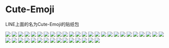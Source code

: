 # Cute-Emoji

LINE上面的名为Cute-Emoji的贴纸包

![](https://gcore.jsdelivr.net/gh/yoghurtlee-thu/twikoo-magic@main/image/Cute-Emoji/001.webp)
![](https://gcore.jsdelivr.net/gh/yoghurtlee-thu/twikoo-magic@main/image/Cute-Emoji/002.webp)
![](https://gcore.jsdelivr.net/gh/yoghurtlee-thu/twikoo-magic@main/image/Cute-Emoji/003.webp)
![](https://gcore.jsdelivr.net/gh/yoghurtlee-thu/twikoo-magic@main/image/Cute-Emoji/004.webp)
![](https://gcore.jsdelivr.net/gh/yoghurtlee-thu/twikoo-magic@main/image/Cute-Emoji/005.webp)
![](https://gcore.jsdelivr.net/gh/yoghurtlee-thu/twikoo-magic@main/image/Cute-Emoji/006.webp)
![](https://gcore.jsdelivr.net/gh/yoghurtlee-thu/twikoo-magic@main/image/Cute-Emoji/007.webp)
![](https://gcore.jsdelivr.net/gh/yoghurtlee-thu/twikoo-magic@main/image/Cute-Emoji/008.webp)
![](https://gcore.jsdelivr.net/gh/yoghurtlee-thu/twikoo-magic@main/image/Cute-Emoji/009.webp)
![](https://gcore.jsdelivr.net/gh/yoghurtlee-thu/twikoo-magic@main/image/Cute-Emoji/010.webp)
![](https://gcore.jsdelivr.net/gh/yoghurtlee-thu/twikoo-magic@main/image/Cute-Emoji/011.webp)
![](https://gcore.jsdelivr.net/gh/yoghurtlee-thu/twikoo-magic@main/image/Cute-Emoji/012.webp)
![](https://gcore.jsdelivr.net/gh/yoghurtlee-thu/twikoo-magic@main/image/Cute-Emoji/013.webp)
![](https://gcore.jsdelivr.net/gh/yoghurtlee-thu/twikoo-magic@main/image/Cute-Emoji/014.webp)
![](https://gcore.jsdelivr.net/gh/yoghurtlee-thu/twikoo-magic@main/image/Cute-Emoji/015.webp)
![](https://gcore.jsdelivr.net/gh/yoghurtlee-thu/twikoo-magic@main/image/Cute-Emoji/016.webp)
![](https://gcore.jsdelivr.net/gh/yoghurtlee-thu/twikoo-magic@main/image/Cute-Emoji/017.webp)
![](https://gcore.jsdelivr.net/gh/yoghurtlee-thu/twikoo-magic@main/image/Cute-Emoji/018.webp)
![](https://gcore.jsdelivr.net/gh/yoghurtlee-thu/twikoo-magic@main/image/Cute-Emoji/019.webp)
![](https://gcore.jsdelivr.net/gh/yoghurtlee-thu/twikoo-magic@main/image/Cute-Emoji/020.webp)
![](https://gcore.jsdelivr.net/gh/yoghurtlee-thu/twikoo-magic@main/image/Cute-Emoji/021.webp)
![](https://gcore.jsdelivr.net/gh/yoghurtlee-thu/twikoo-magic@main/image/Cute-Emoji/022.webp)
![](https://gcore.jsdelivr.net/gh/yoghurtlee-thu/twikoo-magic@main/image/Cute-Emoji/023.webp)
![](https://gcore.jsdelivr.net/gh/yoghurtlee-thu/twikoo-magic@main/image/Cute-Emoji/024.webp)
![](https://gcore.jsdelivr.net/gh/yoghurtlee-thu/twikoo-magic@main/image/Cute-Emoji/025.webp)
![](https://gcore.jsdelivr.net/gh/yoghurtlee-thu/twikoo-magic@main/image/Cute-Emoji/026.webp)
![](https://gcore.jsdelivr.net/gh/yoghurtlee-thu/twikoo-magic@main/image/Cute-Emoji/027.webp)
![](https://gcore.jsdelivr.net/gh/yoghurtlee-thu/twikoo-magic@main/image/Cute-Emoji/028.webp)
![](https://gcore.jsdelivr.net/gh/yoghurtlee-thu/twikoo-magic@main/image/Cute-Emoji/029.webp)
![](https://gcore.jsdelivr.net/gh/yoghurtlee-thu/twikoo-magic@main/image/Cute-Emoji/030.webp)
![](https://gcore.jsdelivr.net/gh/yoghurtlee-thu/twikoo-magic@main/image/Cute-Emoji/031.webp)
![](https://gcore.jsdelivr.net/gh/yoghurtlee-thu/twikoo-magic@main/image/Cute-Emoji/032.webp)
![](https://gcore.jsdelivr.net/gh/yoghurtlee-thu/twikoo-magic@main/image/Cute-Emoji/033.webp)
![](https://gcore.jsdelivr.net/gh/yoghurtlee-thu/twikoo-magic@main/image/Cute-Emoji/034.webp)
![](https://gcore.jsdelivr.net/gh/yoghurtlee-thu/twikoo-magic@main/image/Cute-Emoji/035.webp)
![](https://gcore.jsdelivr.net/gh/yoghurtlee-thu/twikoo-magic@main/image/Cute-Emoji/036.webp)
![](https://gcore.jsdelivr.net/gh/yoghurtlee-thu/twikoo-magic@main/image/Cute-Emoji/037.webp)
![](https://gcore.jsdelivr.net/gh/yoghurtlee-thu/twikoo-magic@main/image/Cute-Emoji/038.webp)
![](https://gcore.jsdelivr.net/gh/yoghurtlee-thu/twikoo-magic@main/image/Cute-Emoji/039.webp)
![](https://gcore.jsdelivr.net/gh/yoghurtlee-thu/twikoo-magic@main/image/Cute-Emoji/040.webp)
